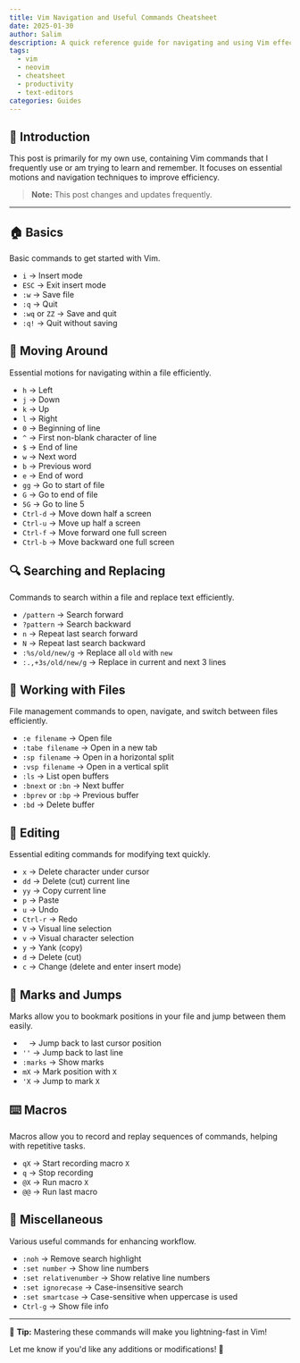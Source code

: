 ```yaml
---
title: Vim Navigation and Useful Commands Cheatsheet
date: 2025-01-30
author: Salim
description: A quick reference guide for navigating and using Vim effectively.
tags:
  - vim
  - neovim
  - cheatsheet
  - productivity
  - text-editors
categories: Guides
---
```

## 📝 Introduction
This post is primarily for my own use, containing Vim commands that I frequently use or am trying to learn and remember. It focuses on essential motions and navigation techniques to improve efficiency.

> **Note:**  This post changes and updates frequently.

---

## 🏠 Basics
Basic commands to get started with Vim.
- `i` → Insert mode
- `ESC` → Exit insert mode
- `:w` → Save file
- `:q` → Quit
- `:wq` or `ZZ` → Save and quit
- `:q!` → Quit without saving

## 🔄 Moving Around
Essential motions for navigating within a file efficiently.
- `h` → Left
- `j` → Down
- `k` → Up
- `l` → Right
- `0` → Beginning of line
- `^` → First non-blank character of line
- `$` → End of line
- `w` → Next word
- `b` → Previous word
- `e` → End of word
- `gg` → Go to start of file
- `G` → Go to end of file
- `5G` → Go to line 5
- `Ctrl-d` → Move down half a screen
- `Ctrl-u` → Move up half a screen
- `Ctrl-f` → Move forward one full screen
- `Ctrl-b` → Move backward one full screen

## 🔍 Searching and Replacing
Commands to search within a file and replace text efficiently.
- `/pattern` → Search forward
- `?pattern` → Search backward
- `n` → Repeat last search forward
- `N` → Repeat last search backward
- `:%s/old/new/g` → Replace all `old` with `new`
- `:.,+3s/old/new/g` → Replace in current and next 3 lines

## 📂 Working with Files
File management commands to open, navigate, and switch between files efficiently.
- `:e filename` → Open file
- `:tabe filename` → Open in a new tab
- `:sp filename` → Open in a horizontal split
- `:vsp filename` → Open in a vertical split
- `:ls` → List open buffers
- `:bnext` or `:bn` → Next buffer
- `:bprev` or `:bp` → Previous buffer
- `:bd` → Delete buffer

## 📝 Editing
Essential editing commands for modifying text quickly.
- `x` → Delete character under cursor
- `dd` → Delete (cut) current line
- `yy` → Copy current line
- `p` → Paste
- `u` → Undo
- `Ctrl-r` → Redo
- `V` → Visual line selection
- `v` → Visual character selection
- `y` → Yank (copy)
- `d` → Delete (cut)
- `c` → Change (delete and enter insert mode)

## 🎯 Marks and Jumps
Marks allow you to bookmark positions in your file and jump between them easily.
- `` `` → Jump back to last cursor position
- `''` → Jump back to last line
- `:marks` → Show marks
- `mX` → Mark position with `X`
- `'X` → Jump to mark `X`

## ⌨️ Macros
Macros allow you to record and replay sequences of commands, helping with repetitive tasks.
- `qX` → Start recording macro `X`
- `q` → Stop recording
- `@X` → Run macro `X`
- `@@` → Run last macro

## 🚀 Miscellaneous
Various useful commands for enhancing workflow.
- `:noh` → Remove search highlight
- `:set number` → Show line numbers
- `:set relativenumber` → Show relative line numbers
- `:set ignorecase` → Case-insensitive search
- `:set smartcase` → Case-sensitive when uppercase is used
- `Ctrl-g` → Show file info

---
📌 **Tip:** Mastering these commands will make you lightning-fast in Vim!

Let me know if you'd like any additions or modifications! 🚀

